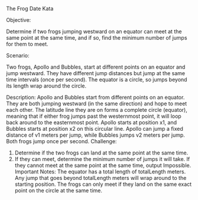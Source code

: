 The Frog Date Kata


Objective:


Determine if two frogs jumping westward on an equator can meet at the same point at the same time, and if so, find the minimum number of jumps for them to meet.


Scenario:


Two frogs, Apollo and Bubbles, start at different points on an equator and jump westward. They have different jump distances but jump at the same time intervals (once per second). The equator is a circle, so jumps beyond its length wrap around the circle.


Description:
Apollo and Bubbles start from different points on an equator.
They are both jumping westward (in the same direction) and hope to meet each other.
The latitude line they are on forms a complete circle (equator), meaning that if either frog jumps past the westernmost point, it will loop back around to the easternmost point.
Apollo starts at position x1, and Bubbles starts at position x2 on this circular line.
Apollo can jump a fixed distance of v1 meters per jump, while Bubbles jumps v2 meters per jump.
Both frogs jump once per second.
Challenge:
1) Determine if the two frogs can land at the same point at the same time.
2) If they can meet, determine the minimum number of jumps it will take.
If they cannot meet at the same point at the same time, output Impossible.
Important Notes:
The equator has a total length of totalLength meters. Any jump that goes beyond totalLength meters will wrap around to the starting position.
The frogs can only meet if they land on the same exact point on the circle at the same time.


